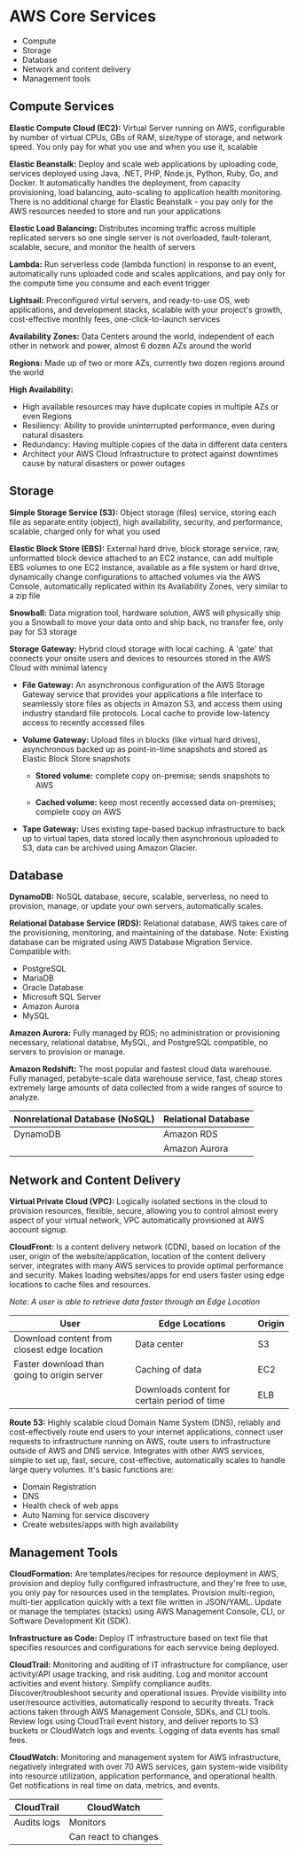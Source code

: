 # AWS Core Services
* Compute
* Storage
* Database
* Network and content delivery
* Management tools 

## Compute Services

**Elastic Compute Cloud (EC2):** Virtual Server running on AWS, configurable by number of virtual CPUs, GBs of RAM, size/type of storage, and network speed. You only pay for what you use and when you use it, scalable

**Elastic Beanstalk:** Deploy and scale web applications by uploading code, services deployed using Java, .NET, PHP, Node.js, Python, Ruby, Go, and Docker. It automatically handles the deployment, from capacity provisioning, load balancing, auto-scaling to application health monitoring. There is no additional charge for Elastic Beanstalk - you pay only for the AWS resources needed to store and run your applications

**Elastic Load Balancing:** Distributes incoming traffic across multiple replicated servers so one single server is not overloaded, fault-tolerant, scalable, secure, and monitor the health of servers

**Lambda:** Run serverless code (lambda function) in response to an event, automatically runs uploaded code and scales applications, and pay only for the compute time you consume and each event trigger

**Lightsail:** Preconfigured virtul servers, and ready-to-use OS, web applications, and development stacks, scalable with your project's growth, cost-effective monthly fees, one-click-to-launch services

**Availability Zones:** Data Centers around the world, independent of each other in network and power, almost 6 dozen AZs around the world

**Regions:** Made up of two or more AZs, currently two dozen regions around the world

**High Availability:** 

- High available resources may have duplicate copies in multiple AZs or even Regions
- Resiliency: Ability to provide uninterrupted performance, even during natural disasters
- Redundancy: Having multiple copies of the data in different data centers
- Architect your AWS Cloud Infrastructure to protect against downtimes cause by natural disasters or power outages


## Storage
**Simple Storage Service (S3):** Object storage (files) service, storing each file as separate entity (object), high availability, security, and performance, scalable, charged only for what you used

**Elastic Block Store (EBS):** External hard drive, block storage service, raw, unformatted block device attached to an EC2 instance, can add multiple EBS volumes to one EC2 instance, available as a file system or hard drive, dynamically change configurations to attached volumes via the AWS Console, automatically replicated within its Availability Zones, very similar to a zip file

**Snowball:** Data migration tool, hardware solution, AWS will physically ship you a Snowball to move your data onto and ship back, no transfer fee, only pay for S3 storage

**Storage Gateway:** Hybrid cloud storage with local caching. A 'gate' that connects your onsite users and devices to resources stored in the AWS Cloud with minimal latency
- **File Gateway:** An asynchronous configuration of the AWS Storage Gateway service that provides your applications a file interface to seamlessly store files as objects in Amazon S3, and access them using industry standard file protocols. Local cache to provide low-latency access to recently accessed files
- **Volume Gateway:** Upload files in blocks (like virtual hard drives), asynchronous backed up as point-in-time snapshots and stored as Elastic Block Store snapshots
                
     - **Stored volume:** complete copy on-premise; sends snapshots to AWS
     
     - **Cached volume:** keep most recently accessed data on-premises; complete copy on AWS

- **Tape Gateway:** Uses existing tape-based backup infrastructure to back up to virtual tapes, data stored locally then asynchronous uploaded to S3, data can be archived using Amazon Glacier.

## Database
**DynamoDB:** NoSQL database, secure, scalable, serverless, no need to provision, manage, or update your own servers, automatically scales.

**Relational Database Service (RDS):** Relational database, AWS takes care of the provisioning, monitoring, and maintaining of the database. Note: Existing database can be migrated using AWS Database Migration Service. Compatible with:
* PostgreSQL
* MariaDB
* Oracle Database
* Microsoft SQL Server
* Amazon Aurora
* MySQL

**Amazon Aurora:** Fully managed by RDS; no administration or provisioning necessary, relational databse, MySQL, and PostgreSQL compatible, no servers to provision or manage.

**Amazon Redshift:** The most popular and fastest cloud data warehouse. Fully managed, petabyte-scale data warehouse service, fast, cheap stores extremely large amounts of data collected from a wide ranges of source to analyze.


|Nonrelational Database (NoSQL)| Relational Database | 
|------------------------------|---------------------|
| DynamoDB                     | Amazon RDS          |  
|                              | Amazon Aurora       |  


## Network and Content Delivery
**Virtual Private Cloud (VPC):** Logically isolated sections in the cloud to provision resources, flexible, secure, allowing you to control almost every aspect of your virtual network, VPC automatically provisioned at AWS account signup.

**CloudFront:** Is a content delivery network (CDN), based on location of the user, origin of the website/application, location of the content delivery server, integrates with many AWS services to provide optimal performance and security. Makes loading websites/apps for end users faster using edge locations to cache files and resources. 

*Note: A user is able to retrieve data faster through an Edge Location*

|User                                          |Edge Locations                                  |Origin    | 
|----------------------------------------------|------------------------------------------------|----------|
|Download content from closest edge location   |Data center                                     |S3        |   
|Faster download than going to origin server   |Caching of data                                 |EC2       |  
|                                              |Downloads content for certain period of time    |ELB       | 

**Route 53:** Highly scalable cloud Domain Name System (DNS), reliably and cost-effectively route end users to your internet applications, connect user requests to infrastructure running on AWS, route users to infrastructure outside of AWS and DNS service. Integrates with other AWS services, simple to set up, fast, secure, cost-effective, automatically scales to handle large query volumes. It's basic functions are:
 * Domain Registration
 * DNS
 * Health check of web apps
 * Auto Naming for service discovery
 * Create websites/apps with high availability


## Management Tools
**CloudFormation:** Are templates/recipes for resource deployment in AWS, provision and deploy fully configured infrastructure, and they're free to use, you only pay for resources used in the templates. Provision multi-region, multi-tier application quickly with a text file written in JSON/YAML. Update or manage the templates (stacks) using AWS Management Console, CLI, or Software Development Kit (SDK).

**Infrastructure as Code:** Deploy IT infrastructure based on text file that specifies resources and configurations for each servvice being deployed. 

**CloudTrail:** Monitoring and auditing of IT infrastructure for compliance, user activity/API usage tracking, and risk auditing. Log and monitor account activities and event history. Simplify compliance audits. Discover/troubleshoot security and operational issues. Provide visibility into user/resource activities, automatically respond to security threats. Track actions taken through AWS Management Console, SDKs, and CLI tools. Review logs using CloudTrail event history, and deliver reports to S3 buckets or CloudWatch logs and events. Logging of data events has small fees. 

**CloudWatch:** Monitoring and management system for AWS infrastructure, negatively integrated with over 70 AWS services, gain system-wide visibility into resource utilization, application performance, and operational health. Get notifications in real time on data, metrics, and events. 


|CloudTrail   | CloudWatch           | 
|-------------|----------------------|
| Audits logs | Monitors             |  
|             | Can react to changes |  
